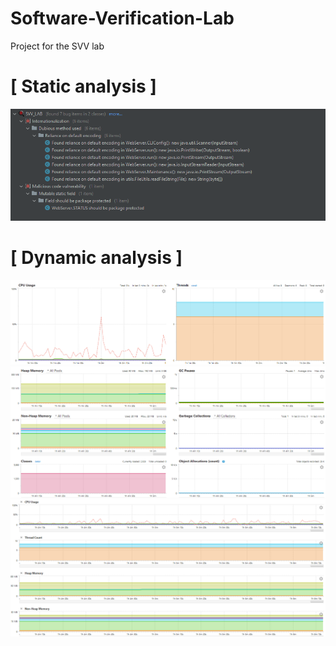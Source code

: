 # Software-Verification-Lab
Project for the SVV lab

# [ Static analysis ]
![Screenshot](src/main/resources/SpotBugs.PNG)


# [ Dynamic analysis ]

![Screenshot](src/main/resources/Dynamic1.PNG)
![Screenshot](src/main/resources/Dynamic2.PNG)
![Screenshot](src/main/resources/Dynamic3.PNG)
